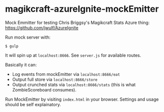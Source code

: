 # magikcraft-azureIgnite-mockEmitter
Mock Emmitter for testing Chris Briggsy's Magikcraft Stats Azure thing: https://github.com/jwulf/AzureIgnite

Run mock server with:

`$ gulp`

It will spin up at `localhost:8666`. See `server.js` for available routes. 

Basically it can: 
- Log events from mockEmitter via `localhost:8666/eat` 
- Output full store via `localhost:8666/store` 
- Output crunched stats via `localhost:8666/stats` (this is what ZombieScoreboard consumes). 

Run MockEmitter by visiting `index.html` in your browser. Settings and usage should be 
self explainatory.
